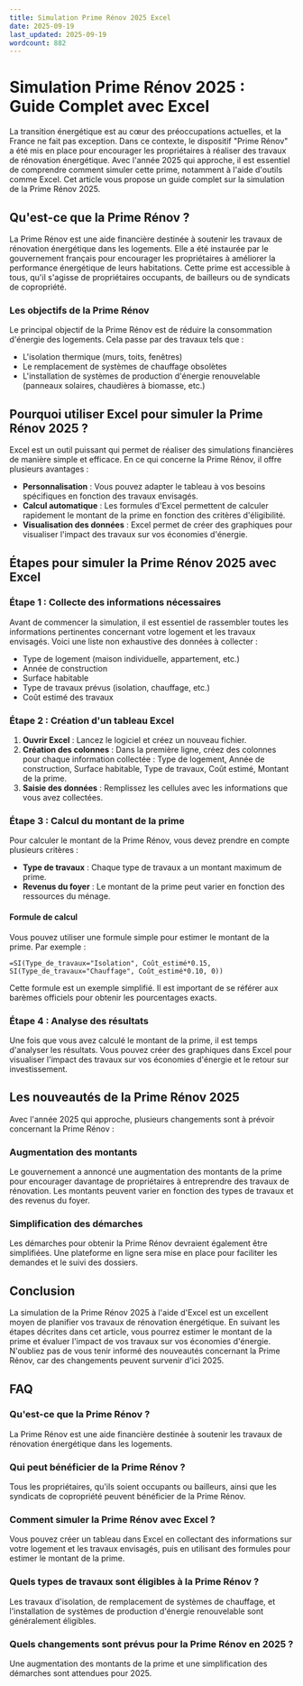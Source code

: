 ```yaml
---
title: Simulation Prime Rénov 2025 Excel
date: 2025-09-19
last_updated: 2025-09-19
wordcount: 882
---
```


# Simulation Prime Rénov 2025 : Guide Complet avec Excel

La transition énergétique est au cœur des préoccupations actuelles, et la France ne fait pas exception. Dans ce contexte, le dispositif "Prime Rénov" a été mis en place pour encourager les propriétaires à réaliser des travaux de rénovation énergétique. Avec l'année 2025 qui approche, il est essentiel de comprendre comment simuler cette prime, notamment à l'aide d'outils comme Excel. Cet article vous propose un guide complet sur la simulation de la Prime Rénov 2025.

## Qu'est-ce que la Prime Rénov ?

La Prime Rénov est une aide financière destinée à soutenir les travaux de rénovation énergétique dans les logements. Elle a été instaurée par le gouvernement français pour encourager les propriétaires à améliorer la performance énergétique de leurs habitations. Cette prime est accessible à tous, qu'il s'agisse de propriétaires occupants, de bailleurs ou de syndicats de copropriété.

### Les objectifs de la Prime Rénov

Le principal objectif de la Prime Rénov est de réduire la consommation d'énergie des logements. Cela passe par des travaux tels que :

- L'isolation thermique (murs, toits, fenêtres)
- Le remplacement de systèmes de chauffage obsolètes
- L'installation de systèmes de production d'énergie renouvelable (panneaux solaires, chaudières à biomasse, etc.)

## Pourquoi utiliser Excel pour simuler la Prime Rénov 2025 ?

Excel est un outil puissant qui permet de réaliser des simulations financières de manière simple et efficace. En ce qui concerne la Prime Rénov, il offre plusieurs avantages :

- **Personnalisation** : Vous pouvez adapter le tableau à vos besoins spécifiques en fonction des travaux envisagés.
- **Calcul automatique** : Les formules d'Excel permettent de calculer rapidement le montant de la prime en fonction des critères d'éligibilité.
- **Visualisation des données** : Excel permet de créer des graphiques pour visualiser l'impact des travaux sur vos économies d'énergie.

## Étapes pour simuler la Prime Rénov 2025 avec Excel

### Étape 1 : Collecte des informations nécessaires

Avant de commencer la simulation, il est essentiel de rassembler toutes les informations pertinentes concernant votre logement et les travaux envisagés. Voici une liste non exhaustive des données à collecter :

- Type de logement (maison individuelle, appartement, etc.)
- Année de construction
- Surface habitable
- Type de travaux prévus (isolation, chauffage, etc.)
- Coût estimé des travaux

### Étape 2 : Création d'un tableau Excel

1. **Ouvrir Excel** : Lancez le logiciel et créez un nouveau fichier.
2. **Création des colonnes** : Dans la première ligne, créez des colonnes pour chaque information collectée : Type de logement, Année de construction, Surface habitable, Type de travaux, Coût estimé, Montant de la prime.
3. **Saisie des données** : Remplissez les cellules avec les informations que vous avez collectées.

### Étape 3 : Calcul du montant de la prime

Pour calculer le montant de la Prime Rénov, vous devez prendre en compte plusieurs critères :

- **Type de travaux** : Chaque type de travaux a un montant maximum de prime.
- **Revenus du foyer** : Le montant de la prime peut varier en fonction des ressources du ménage.
  
#### Formule de calcul

Vous pouvez utiliser une formule simple pour estimer le montant de la prime. Par exemple :

```excel
=SI(Type_de_travaux="Isolation", Coût_estimé*0.15, SI(Type_de_travaux="Chauffage", Coût_estimé*0.10, 0))
```

Cette formule est un exemple simplifié. Il est important de se référer aux barèmes officiels pour obtenir les pourcentages exacts.

### Étape 4 : Analyse des résultats

Une fois que vous avez calculé le montant de la prime, il est temps d'analyser les résultats. Vous pouvez créer des graphiques dans Excel pour visualiser l'impact des travaux sur vos économies d'énergie et le retour sur investissement.

## Les nouveautés de la Prime Rénov 2025

Avec l'année 2025 qui approche, plusieurs changements sont à prévoir concernant la Prime Rénov :

### Augmentation des montants

Le gouvernement a annoncé une augmentation des montants de la prime pour encourager davantage de propriétaires à entreprendre des travaux de rénovation. Les montants peuvent varier en fonction des types de travaux et des revenus du foyer.

### Simplification des démarches

Les démarches pour obtenir la Prime Rénov devraient également être simplifiées. Une plateforme en ligne sera mise en place pour faciliter les demandes et le suivi des dossiers.

## Conclusion

La simulation de la Prime Rénov 2025 à l'aide d'Excel est un excellent moyen de planifier vos travaux de rénovation énergétique. En suivant les étapes décrites dans cet article, vous pourrez estimer le montant de la prime et évaluer l'impact de vos travaux sur vos économies d'énergie. N'oubliez pas de vous tenir informé des nouveautés concernant la Prime Rénov, car des changements peuvent survenir d'ici 2025.

## FAQ

### Qu'est-ce que la Prime Rénov ?

La Prime Rénov est une aide financière destinée à soutenir les travaux de rénovation énergétique dans les logements.

### Qui peut bénéficier de la Prime Rénov ?

Tous les propriétaires, qu'ils soient occupants ou bailleurs, ainsi que les syndicats de copropriété peuvent bénéficier de la Prime Rénov.

### Comment simuler la Prime Rénov avec Excel ?

Vous pouvez créer un tableau dans Excel en collectant des informations sur votre logement et les travaux envisagés, puis en utilisant des formules pour estimer le montant de la prime.

### Quels types de travaux sont éligibles à la Prime Rénov ?

Les travaux d'isolation, de remplacement de systèmes de chauffage, et l'installation de systèmes de production d'énergie renouvelable sont généralement éligibles.

### Quels changements sont prévus pour la Prime Rénov en 2025 ?

Une augmentation des montants de la prime et une simplification des démarches sont attendues pour 2025.